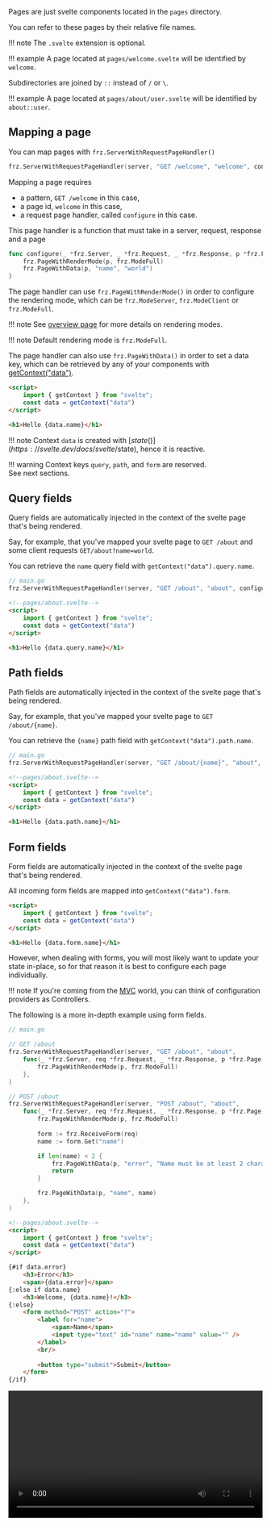 Pages are just svelte components located in the `pages` directory.

You can refer to these pages by their relative file names.

!!! note
	The `.svelte` extension is optional.

!!! example
	A page located at `pages/welcome.svelte` will be identified by `welcome`.

Subdirectories are joined by `::` instead of `/` or `\`.

!!! example
	A page located at `pages/about/user.svelte` will be identified by `about::user`.


## Mapping a page

You can map pages with `frz.ServerWithRequestPageHandler()`

```go
frz.ServerWithRequestPageHandler(server, "GET /welcome", "welcome", configure)
```

Mapping a page requires 

- a pattern, `GET /welcome` in this case, 
- a page id, `welcome` in this case,
- a request page handler, called `configure` in this case.

This page handler is a function that must take in a server, request, response and a page

```go
func configure(_ *frz.Server, _ *frz.Request, _ *frz.Response, p *frz.Page) {
	frz.PageWithRenderMode(p, frz.ModeFull)
	frz.PageWithData(p, "name", "world")
}
```

The page handler can use `frz.PageWithRenderMode()` in order to configure the rendering mode, 
which can be `frz.ModeServer`, `frz.ModeClient` or `frz.ModeFull`.

!!! note
	See [overview page](./overview.md) for more details on rendering modes.

!!! note
	Default rendering mode is `frz.ModeFull`.

The page handler can also use `frz.PageWithData()` in order to set a data key, which can be retrieved 
by any of your components with [getContext("data")](https://svelte.dev/docs/svelte/svelte#getContext).

```html
<script>
    import { getContext } from "svelte";
    const data = getContext("data")
</script>

<h1>Hello {data.name}</h1>
```

!!! note
	Context `data` is created with [$state()](https://svelte.dev/docs/svelte/$state), hence it is reactive.

!!! warning
	Context keys `query`, `path`, and `form` are reserved.<br/>
	See next sections.

## Query fields

Query fields are automatically injected in the context of the svelte page that's being rendered.

Say, for example, that you've mapped your svelte page to `GET /about` and some client requests `GET/about?name=world`.

You can retrieve the `name` query field with `getContext("data").query.name`.

```go
// main.go
frz.ServerWithRequestPageHandler(server, "GET /about", "about", configure)
```

```html
<!--pages/about.svelte-->
<script>
    import { getContext } from "svelte";
    const data = getContext("data")
</script>

<h1>Hello {data.query.name}</h1>
```


## Path fields

Path fields are automatically injected in the context of the svelte page that's being rendered.

Say, for example, that you've mapped your svelte page to `GET /about/{name}`.

You can retrieve the `{name}` path field with `getContext("data").path.name`.

```go
// main.go
frz.ServerWithRequestPageHandler(server, "GET /about/{name}", "about", configure)
```

```html
<!--pages/about.svelte-->
<script>
    import { getContext } from "svelte";
    const data = getContext("data")
</script>

<h1>Hello {data.path.name}</h1>
```

## Form fields

Form fields are automatically injected in the context of the svelte page that's being rendered.

All incoming form fields are mapped into `getContext("data").form`.

```html
<script>
    import { getContext } from "svelte";
    const data = getContext("data")
</script>

<h1>Hello {data.form.name}</h1>
```

However, when dealing with forms, you will most likely want to update your state in-place, 
so for that reason it is best to configure each page individually.

!!! note
	If you're coming from the [MVC](https://en.wikipedia.org/wiki/Model%E2%80%93view%E2%80%93controller) world, 
	you can think of configuration providers as Controllers.

The following is a more in-depth example using form fields.

```go
// main.go

// GET /about
frz.ServerWithRequestPageHandler(server, "GET /about", "about",
	func(_ *frz.Server, req *frz.Request, _ *frz.Response, p *frz.Page) {
		frz.PageWithRenderMode(p, frz.ModeFull)
	},
)

// POST /about
frz.ServerWithRequestPageHandler(server, "POST /about", "about",
	func(_ *frz.Server, req *frz.Request, _ *frz.Response, p *frz.Page) {
		frz.PageWithRenderMode(p, frz.ModeFull)
		
		form := frz.ReceiveForm(req)
		name := form.Get("name")

		if len(name) < 2 {
			frz.PageWithData(p, "error", "Name must be at least 2 characters long.")
			return
		}

		frz.PageWithData(p, "name", name)
	},
)
```

```html
<!--pages/about.svelte-->
<script>
    import { getContext } from "svelte";
    const data = getContext("data")
</script>

{#if data.error}
	<h3>Error</h3>
	<span>{data.error}</span>
{:else if data.name}
	<h3>Welcome, {data.name}!</h3>
{:else}
	<form method="POST" action="?">
		<label for="name">
			<span>Name</span>
			<input type="text" id="name" name="name" value="" />
		</label>
		<br/>
		
		<button type="submit">Submit</button>
	</form>
{/if}
```

<video controls width="100%">
  <source src="https://github.com/razshare/frizzante-docs/raw/refs/heads/main/docs/Video_2025-01-25_20-59-54.mp4" type="video/mp4" />
</video>
